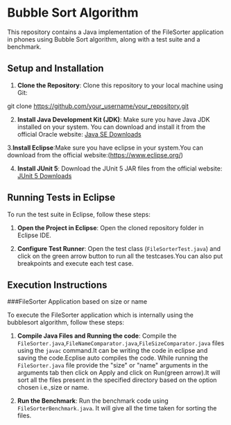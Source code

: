 # Bubble Sort Algorithm

This repository contains a Java implementation of the FileSorter application in phones using Bubble Sort algorithm, along with a test suite and a benchmark.

## Setup and Installation

1. **Clone the Repository**: Clone this repository to your local machine using Git:

git clone https://github.com/your_username/your_repository.git


2. **Install Java Development Kit (JDK)**: Make sure you have Java JDK installed on your system. You can download and install it from the official Oracle website: [Java SE Downloads](https://www.oracle.com/java/technologies/javase-jdk11-downloads.html)

 3.**Install Eclipse**:Make sure you have eclipse in your system.You can download from the official website:(https://www.eclipse.org/)

4. **Install JUnit 5**: Download the JUnit 5 JAR files from the official website: [JUnit 5 Downloads](https://junit.org/junit5/docs/current/user-guide/#downloads)

## Running Tests in Eclipse

To run the test suite in Eclipse, follow these steps:

1. **Open the Project in Eclipse**: Open the cloned repository folder in Eclipse IDE.

3. **Configure Test Runner**: Open the test class (`FileSorterTest.java`) and click on the green arrow button to run all the testcases.You can also put breakpoints and execute each test case.

## Execution Instructions

###FileSorter Application based on size or name

To execute the FileSorter application which is internally using the bubblesort algorithm, follow these steps:

1. **Compile Java Files and Running the code**: Compile the `FileSorter.java`,`FileNameComparator.java`,`FileSizeComparator.java` files using the `javac` command.It can be writing the code in eclipse and saving the code.Ecplise auto compiles the code. While running the `FileSorter.java` file provide the "size" or "name" arguments in the arguments tab then click on Apply and click on Run(green arrow).It will sort all the files present in the specified directory based on the option chosen i.e.,size or name.

2. **Run the Benchmark**: Run the benchmark code using `FileSorterBenchmark.java`. It will give all the time taken for sorting the files.
